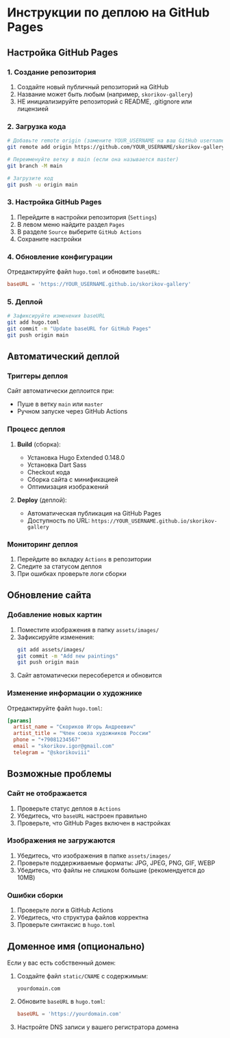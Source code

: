 # Инструкции по деплою на GitHub Pages

## Настройка GitHub Pages

### 1. Создание репозитория
1. Создайте новый публичный репозиторий на GitHub
2. Название может быть любым (например, `skorikov-gallery`)
3. НЕ инициализируйте репозиторий с README, .gitignore или лицензией

### 2. Загрузка кода
```bash
# Добавьте remote origin (замените YOUR_USERNAME на ваш GitHub username)
git remote add origin https://github.com/YOUR_USERNAME/skorikov-gallery.git

# Переименуйте ветку в main (если она называется master)
git branch -M main

# Загрузите код
git push -u origin main
```

### 3. Настройка GitHub Pages
1. Перейдите в настройки репозитория (`Settings`)
2. В левом меню найдите раздел `Pages`
3. В разделе `Source` выберите `GitHub Actions`
4. Сохраните настройки

### 4. Обновление конфигурации
Отредактируйте файл `hugo.toml` и обновите `baseURL`:
```toml
baseURL = 'https://YOUR_USERNAME.github.io/skorikov-gallery'
```

### 5. Деплой
```bash
# Зафиксируйте изменения baseURL
git add hugo.toml
git commit -m "Update baseURL for GitHub Pages"
git push origin main
```

## Автоматический деплой

### Триггеры деплоя
Сайт автоматически деплоится при:
- Пуше в ветку `main` или `master`
- Ручном запуске через GitHub Actions

### Процесс деплоя
1. **Build** (сборка):
   - Установка Hugo Extended 0.148.0
   - Установка Dart Sass
   - Checkout кода
   - Сборка сайта с минификацией
   - Оптимизация изображений

2. **Deploy** (деплой):
   - Автоматическая публикация на GitHub Pages
   - Доступность по URL: `https://YOUR_USERNAME.github.io/skorikov-gallery`

### Мониторинг деплоя
1. Перейдите во вкладку `Actions` в репозитории
2. Следите за статусом деплоя
3. При ошибках проверьте логи сборки

## Обновление сайта

### Добавление новых картин
1. Поместите изображения в папку `assets/images/`
2. Зафиксируйте изменения:
   ```bash
   git add assets/images/
   git commit -m "Add new paintings"
   git push origin main
   ```
3. Сайт автоматически пересоберется и обновится

### Изменение информации о художнике
Отредактируйте файл `hugo.toml`:
```toml
[params]
  artist_name = "Скориков Игорь Андреевич"
  artist_title = "Член союза художников России"
  phone = "+79081234567"
  email = "skorikov.igor@gmail.com"
  telegram = "@skorikoviii"
```

## Возможные проблемы

### Сайт не отображается
1. Проверьте статус деплоя в `Actions`
2. Убедитесь, что `baseURL` настроен правильно
3. Проверьте, что GitHub Pages включен в настройках

### Изображения не загружаются
1. Убедитесь, что изображения в папке `assets/images/`
2. Проверьте поддерживаемые форматы: JPG, JPEG, PNG, GIF, WEBP
3. Убедитесь, что файлы не слишком большие (рекомендуется до 10MB)

### Ошибки сборки
1. Проверьте логи в GitHub Actions
2. Убедитесь, что структура файлов корректна
3. Проверьте синтаксис в `hugo.toml`

## Доменное имя (опционально)

Если у вас есть собственный домен:
1. Создайте файл `static/CNAME` с содержимым:
   ```
   yourdomain.com
   ```
2. Обновите `baseURL` в `hugo.toml`:
   ```toml
   baseURL = 'https://yourdomain.com'
   ```
3. Настройте DNS записи у вашего регистратора домена
